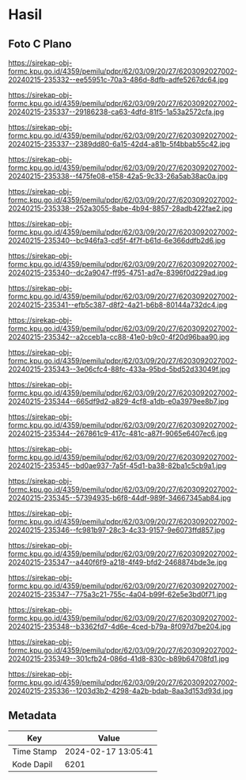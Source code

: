 # Hasil

## Foto C Plano

https://sirekap-obj-formc.kpu.go.id/4359/pemilu/pdpr/62/03/09/20/27/6203092027002-20240215-235332--ee55951c-70a3-486d-8dfb-adfe5267dc64.jpg

https://sirekap-obj-formc.kpu.go.id/4359/pemilu/pdpr/62/03/09/20/27/6203092027002-20240215-235337--29186238-ca63-4dfd-81f5-1a53a2572cfa.jpg

https://sirekap-obj-formc.kpu.go.id/4359/pemilu/pdpr/62/03/09/20/27/6203092027002-20240215-235337--2389dd80-6a15-42d4-a81b-5f4bbab55c42.jpg

https://sirekap-obj-formc.kpu.go.id/4359/pemilu/pdpr/62/03/09/20/27/6203092027002-20240215-235338--f475fe08-e158-42a5-9c33-26a5ab38ac0a.jpg

https://sirekap-obj-formc.kpu.go.id/4359/pemilu/pdpr/62/03/09/20/27/6203092027002-20240215-235338--252a3055-8abe-4b94-8857-28adb422fae2.jpg

https://sirekap-obj-formc.kpu.go.id/4359/pemilu/pdpr/62/03/09/20/27/6203092027002-20240215-235340--bc946fa3-cd5f-4f7f-b61d-6e366ddfb2d6.jpg

https://sirekap-obj-formc.kpu.go.id/4359/pemilu/pdpr/62/03/09/20/27/6203092027002-20240215-235340--dc2a9047-ff95-4751-ad7e-8396f0d229ad.jpg

https://sirekap-obj-formc.kpu.go.id/4359/pemilu/pdpr/62/03/09/20/27/6203092027002-20240215-235341--efb5c387-d8f2-4a21-b6b8-80144a732dc4.jpg

https://sirekap-obj-formc.kpu.go.id/4359/pemilu/pdpr/62/03/09/20/27/6203092027002-20240215-235342--a2cceb1a-cc88-41e0-b9c0-4f20d96baa90.jpg

https://sirekap-obj-formc.kpu.go.id/4359/pemilu/pdpr/62/03/09/20/27/6203092027002-20240215-235343--3e06cfc4-88fc-433a-95bd-5bd52d33049f.jpg

https://sirekap-obj-formc.kpu.go.id/4359/pemilu/pdpr/62/03/09/20/27/6203092027002-20240215-235344--665df9d2-a829-4cf8-a1db-e0a3979ee8b7.jpg

https://sirekap-obj-formc.kpu.go.id/4359/pemilu/pdpr/62/03/09/20/27/6203092027002-20240215-235344--267861c9-417c-481c-a87f-9065e6407ec6.jpg

https://sirekap-obj-formc.kpu.go.id/4359/pemilu/pdpr/62/03/09/20/27/6203092027002-20240215-235345--bd0ae937-7a5f-45d1-ba38-82ba1c5cb9a1.jpg

https://sirekap-obj-formc.kpu.go.id/4359/pemilu/pdpr/62/03/09/20/27/6203092027002-20240215-235345--57394935-b6f8-44df-989f-34667345ab84.jpg

https://sirekap-obj-formc.kpu.go.id/4359/pemilu/pdpr/62/03/09/20/27/6203092027002-20240215-235346--fc981b97-28c3-4c33-9157-9e6073ffd857.jpg

https://sirekap-obj-formc.kpu.go.id/4359/pemilu/pdpr/62/03/09/20/27/6203092027002-20240215-235347--a440f6f9-a218-4f49-bfd2-2468874bde3e.jpg

https://sirekap-obj-formc.kpu.go.id/4359/pemilu/pdpr/62/03/09/20/27/6203092027002-20240215-235347--775a3c21-755c-4a04-b99f-62e5e3bd0f71.jpg

https://sirekap-obj-formc.kpu.go.id/4359/pemilu/pdpr/62/03/09/20/27/6203092027002-20240215-235348--b3362fd7-4d6e-4ced-b79a-8f097d7be204.jpg

https://sirekap-obj-formc.kpu.go.id/4359/pemilu/pdpr/62/03/09/20/27/6203092027002-20240215-235349--301cfb24-086d-41d8-830c-b89b64708fd1.jpg

https://sirekap-obj-formc.kpu.go.id/4359/pemilu/pdpr/62/03/09/20/27/6203092027002-20240215-235336--1203d3b2-4298-4a2b-bdab-8aa3d153d93d.jpg


## Metadata

| Key        | Value               |
| ---------- | ------------------- |
| Time Stamp | 2024-02-17 13:05:41 |
| Kode Dapil | 6201                |




